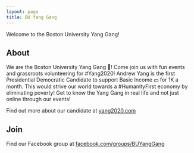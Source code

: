 ```yaml
---
layout: page
title: BU Yang Gang
---
```


Welcome to the Boston University Yang Gang!

## About

We are the Boston University Yang Gang 🧢! Come join us with fun events and grassroots volunteering for #Yang2020! Andrew Yang is the first Presidential Democratic Candidate to support Basic Income 💵 for 1K a month. This would strive our world towards a #HumanityFirst economy by eliminating poverty! Get to know the Yang Gang in real life and not just online through our events!

Find out more about our candidate at [yang2020.com](https://www.yang2020.com/)

## Join

Find our Facebook group at [facebook.com/groups/BUYangGang](https://www.facebook.com/groups/BUYangGang/)

